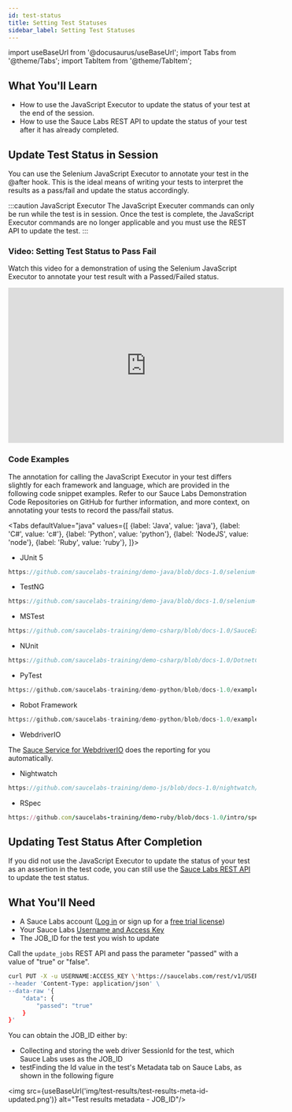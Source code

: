 ```yaml
---
id: test-status
title: Setting Test Statuses
sidebar_label: Setting Test Statuses
---
```


import useBaseUrl from '@docusaurus/useBaseUrl';
import Tabs from '@theme/Tabs';
import TabItem from '@theme/TabItem';

## What You'll Learn

- How to use the JavaScript Executor to update the status of your test at the end of the session.
- How to use the Sauce Labs REST API to update the status of your test after it has already completed.

## Update Test Status in Session

You can use the Selenium JavaScript Executor to annotate your test in the @after hook. This is the ideal means of
writing your tests to interpret the results as a pass/fail and update the status accordingly.

:::caution JavaScript Executor
The JavaScript Executer commands can only be run while the test is in session.
Once the test is complete, the JavaScript Executor commands are no longer applicable and you must use the
REST API to update the test.
:::

### Video: Setting Test Status to Pass Fail

Watch this video for a demonstration of using the Selenium JavaScript Executor to annotate your test result with a
Passed/Failed status.

<iframe width="560" height="315" src="https://www.youtube.com/embed/iaKRGjO-L8Y" title="YouTube video player"
frameborder="0" allow="accelerometer; autoplay; clipboard-write; encrypted-media; gyroscope; picture-in-picture"
allowfullscreen></iframe>

### Code Examples

The annotation for calling the JavaScript Executor in your test differs slightly for each framework and language,
which are provided in the following code snippet examples. Refer to our Sauce Labs Demonstration Code Repositories
on GitHub for further information, and more context, on annotating your tests to record the pass/fail status.

<Tabs
defaultValue="java"
values={[
{label: 'Java', value: 'java'},
{label: 'C#', value: 'c#'},
{label: 'Python', value: 'python'},
{label: 'NodeJS', value: 'node'},
{label: 'Ruby', value: 'ruby'},
]}>

<TabItem value="java">

- JUnit 5

```java reference title="Test Reporting with JUnit 5 Test Watcher"
https://github.com/saucelabs-training/demo-java/blob/docs-1.0/selenium-examples/src/test/java/com/saucedemo/selenium/demo/SeleniumTest.java#L56-L68
```

- TestNG

```java reference title="Test Reporting with TestNG"
https://github.com/saucelabs-training/demo-java/blob/docs-1.0/selenium-testng-examples/src/test/java/com/saucedemo/selenium/testng/demo/SeleniumTest.java#L43-L47
```

</TabItem>
<TabItem value="c#">

- MSTest

```csharp reference title="Test Reporting with MSTest"
https://github.com/saucelabs-training/demo-csharp/blob/docs-1.0/SauceExamples/SeleniumMsTest/Onboarding/InstantSauceTest.cs#L83-L85
```

- NUnit

```csharp reference title="Test Reporting with NUnit"
https://github.com/saucelabs-training/demo-csharp/blob/docs-1.0/DotnetCore/Sauce.Demo/Core.Selenium.Examples/AllTestsBase.cs#L61-L64
```

</TabItem>
<TabItem value="python">

- PyTest

```python reference title="Test Reporting with PyTest"
https://github.com/saucelabs-training/demo-python/blob/docs-1.0/examples/w3c-examples/test_pytest_chrome.py#L33-L38
```

- Robot Framework

```python reference title="Test Reporting with Robot Framework"
https://github.com/saucelabs-training/demo-python/blob/docs-1.0/examples/robotframework/desktop_web/Tests/resource.robot#L58-L61
```

</TabItem>
<TabItem value="node">

- WebdriverIO

The [Sauce Service for WebdriverIO](https://v6.webdriver.io/docs/sauce-service.html) does the reporting for you automatically.

- Nightwatch

```javascript reference title="Test Reporting with Nightwatch"
https://github.com/saucelabs-training/demo-js/blob/docs-1.0/nightwatch/appium-web/examples/update-sauce-real-devices/tests/custom-commands/customSauceLabsEnd.js#L30-L35
```

</TabItem>

<TabItem value="ruby">

- RSpec

```ruby reference title="Test Reporting with RSpec"
https://github.com/saucelabs-training/demo-ruby/blob/docs-1.0/intro/spec/spec_helper.rb#L20-L24
```

</TabItem>
</Tabs>

## Updating Test Status After Completion

If you did not use the JavaScript Executor to update the status of your test as an assertion in the test code,
you can still use the [Sauce Labs REST API](/dev/api/) to update the test status.

## What You'll Need

- A Sauce Labs account ([Log in](https://accounts.saucelabs.com/am/XUI/#login/) or sign up for a [free trial license](https://saucelabs.com/sign-up))
- Your Sauce Labs [Username and Access Key](https://app.saucelabs.com/user-settings)
- The JOB_ID for the test you wish to update

Call the `update_jobs` REST API and pass the parameter "passed" with a value of "true" or "false".

```bash title="Update Test Status"
curl PUT -X -u USERNAME:ACCESS_KEY \'https://saucelabs.com/rest/v1/USERNAME/jobs/JOB_ID' \
--header 'Content-Type: application/json' \
--data-raw '{
    "data": {
        "passed": "true"
    }
}'
```

You can obtain the JOB_ID either by:

- Collecting and storing the web driver SessionId for the test, which Sauce Labs uses as the JOB_ID
- testFinding the Id value in the test's Metadata tab on Sauce Labs, as shown in the following figure

<img src={useBaseUrl('img/test-results/test-results-meta-id-updated.png')} alt="Test results metadata - JOB_ID"/>
